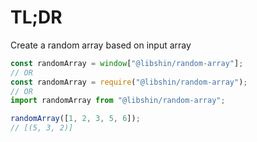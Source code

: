 # TL;DR

Create a random array based on input array

```js
const randomArray = window["@libshin/random-array"];
// OR
const randomArray = require("@libshin/random-array");
// OR
import randomArray from "@libshin/random-array";

randomArray([1, 2, 3, 5, 6]);
// [(5, 3, 2)]
```
